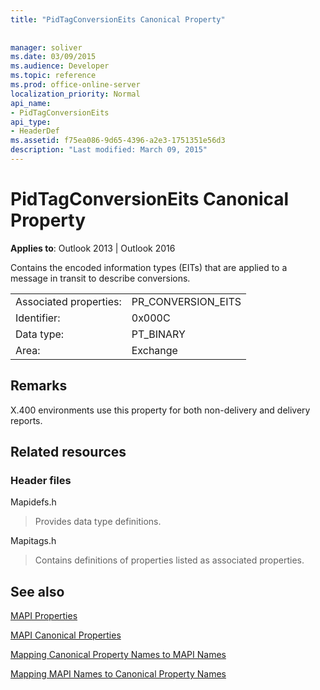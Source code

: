 ```yaml
---
title: "PidTagConversionEits Canonical Property"
 
 
manager: soliver
ms.date: 03/09/2015
ms.audience: Developer
ms.topic: reference
ms.prod: office-online-server
localization_priority: Normal
api_name:
- PidTagConversionEits
api_type:
- HeaderDef
ms.assetid: f75ea086-9d65-4396-a2e3-1751351e56d3
description: "Last modified: March 09, 2015"
---
```


# PidTagConversionEits Canonical Property

  
  
**Applies to**: Outlook 2013 | Outlook 2016 
  
Contains the encoded information types (EITs) that are applied to a message in transit to describe conversions.
  
|||
|:-----|:-----|
|Associated properties:  <br/> |PR_CONVERSION_EITS  <br/> |
|Identifier:  <br/> |0x000C  <br/> |
|Data type:  <br/> |PT_BINARY  <br/> |
|Area:  <br/> |Exchange  <br/> |
   
## Remarks

X.400 environments use this property for both non-delivery and delivery reports.
  
## Related resources

### Header files

Mapidefs.h
  
> Provides data type definitions.
    
Mapitags.h
  
> Contains definitions of properties listed as associated properties.
    
## See also



[MAPI Properties](mapi-properties.md)
  
[MAPI Canonical Properties](mapi-canonical-properties.md)
  
[Mapping Canonical Property Names to MAPI Names](mapping-canonical-property-names-to-mapi-names.md)
  
[Mapping MAPI Names to Canonical Property Names](mapping-mapi-names-to-canonical-property-names.md)

